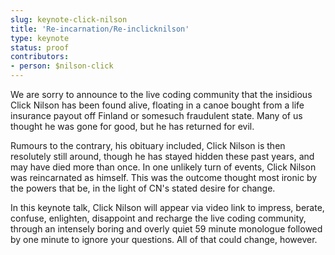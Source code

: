 ```yaml
---
slug: keynote-click-nilson
title: 'Re-incarnation/Re-inclicknilson'
type: keynote
status: proof
contributors:
- person: $nilson-click
---
```


We are sorry to announce to the live coding community that the insidious Click Nilson has been found alive, floating in a canoe bought from a life insurance payout off Finland or somesuch fraudulent state. Many of us thought he was gone for good, but he has returned for evil.

Rumours to the contrary, his obituary included, Click Nilson is then resolutely still around, though he has stayed hidden these past years, and may have died more than once. In one unlikely turn of events, Click Nilson was reincarnated as himself. This was the outcome thought most ironic by the powers that be, in the light of CN's stated desire for change.

In this keynote talk, Click Nilson will appear via video link to impress, berate, confuse, enlighten, disappoint and recharge the live coding community, through an intensely boring and overly quiet 59 minute monologue followed by one minute to ignore your questions. All of that could change, however.